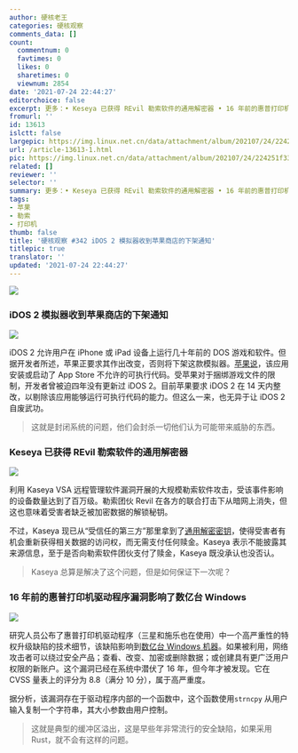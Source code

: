 ```yaml
---
author: 硬核老王
categories: 硬核观察
comments_data: []
count:
  commentnum: 0
  favtimes: 0
  likes: 0
  sharetimes: 0
  viewnum: 2854
date: '2021-07-24 22:44:27'
editorchoice: false
excerpt: 更多：• Keseya 已获得 REvil 勒索软件的通用解密器 • 16 年前的惠普打印机驱动程序漏洞影响了数亿台 Windows
fromurl: ''
id: 13613
islctt: false
largepic: https://img.linux.net.cn/data/attachment/album/202107/24/224251f33su0b8h8t3dhch.jpg
url: /article-13613-1.html
pic: https://img.linux.net.cn/data/attachment/album/202107/24/224251f33su0b8h8t3dhch.jpg.thumb.jpg
related: []
reviewer: ''
selector: ''
summary: 更多：• Keseya 已获得 REvil 勒索软件的通用解密器 • 16 年前的惠普打印机驱动程序漏洞影响了数亿台 Windows
tags:
- 苹果
- 勒索
- 打印机
thumb: false
title: '硬核观察 #342 iDOS 2 模拟器收到苹果商店的下架通知'
titlepic: true
translator: ''
updated: '2021-07-24 22:44:27'
---
```


![](https://img.linux.net.cn/data/attachment/album/202107/24/224251f33su0b8h8t3dhch.jpg)


### iDOS 2 模拟器收到苹果商店的下架通知


![](https://img.linux.net.cn/data/attachment/album/202107/24/224328qsxce8knn9ekc6x1.jpg)


iDOS 2 允许用户在 iPhone 或 iPad 设备上运行几十年前的 DOS 游戏和软件。但据开发者所述，苹果正要求其作出改变，否则将下架这款模拟器。[苹果说](https://litchie.com/2021/07/idos2-will-be-gone)，该应用安装或启动了 App Store 不允许的可执行代码。受苹果对于捆绑游戏文件的限制，开发者曾被迫四年没有更新过 iDOS 2。目前苹果要求 iDOS 2 在 14 天内整改，以剔除该应用能够运行可执行代码的能力。但这么一来，也无异于让 iDOS 2 自废武功。



> 
> 这就是封闭系统的问题，他们会封杀一切他们认为可能带来威胁的东西。
> 
> 
> 


### Keseya 已获得 REvil 勒索软件的通用解密器


![](https://img.linux.net.cn/data/attachment/album/202107/24/224343bispg6eqbz8bpbe3.jpg)


利用 Kaseya VSA 远程管理软件漏洞开展的大规模勒索软件攻击，受该事件影响的设备数量达到了百万级。勒索团伙 Revil 在各方的联合打击下从暗网上消失，但这也意味着受害者缺乏被加密数据的解锁秘钥。


不过，Kaseya 现已从“受信任的第三方”那里拿到了[通用解密密钥](https://therecord.media/kaseya-obtains-revil-decryptor-starts-customer-data-recovery-operations/)，使得受害者有机会重新获得相关数据的访问权，而无需支付任何赎金。Kaseya 表示不能披露其来源信息，至于是否向勒索软件团伙支付了赎金，Kaseya 既没承认也没否认。



> 
> Kaseya 总算是解决了这个问题，但是如何保证下一次呢？
> 
> 
> 


### 16 年前的惠普打印机驱动程序漏洞影响了数亿台 Windows


![](https://img.linux.net.cn/data/attachment/album/202107/24/224411zvvv514v0zyfvyvu.jpg)


研究人员公布了惠普打印机驱动程序（三星和施乐也在使用）中一个高严重性的特权升级缺陷的技术细节，该缺陷影响到[数亿台 Windows 机器](https://threatpost.com/hp-printer-driver-bug-windows/167944/)。如果被利用，网络攻击者可以绕过安全产品；查看、改变、加密或删除数据；或创建具有更广泛用户权限的新账户。这个漏洞已经在系统中潜伏了 16 年，但今年才被发现。它在 CVSS 量表上的评分为 8.8（满分 10 分），属于高严重度。


据分析，该漏洞存在于驱动程序内部的一个函数中，这个函数使用`strncpy` 从用户输入复制一个字符串，其大小参数由用户控制。



> 
> 这就是典型的缓冲区溢出，这是早些年非常流行的安全缺陷，如果采用 Rust，就不会有这样的问题。
> 
> 
>